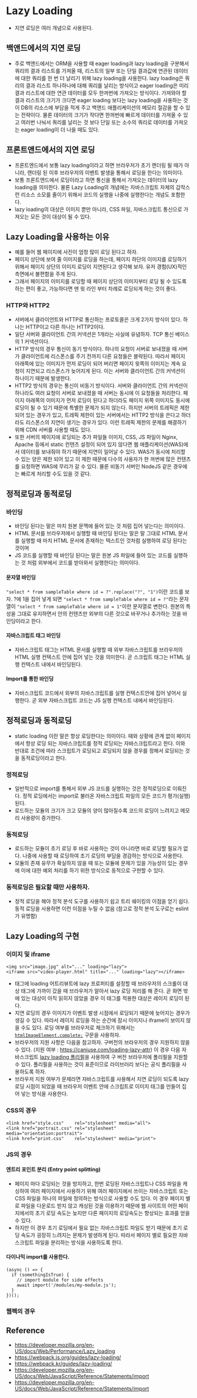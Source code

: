 # Lazy Loading
- 지연 로딩은 여러 개념으로 사용된다.

## 백앤드에서의 지연 로딩
- 주로 백앤드에서는 ORM을 사용할 때 eager loading과 lazy loading을 구분해서 쿼리의 결과 리스트를 가져올 때, 리스트의 일부 또는 단일 결과값에 연관된 데이터에 대한 쿼리를 한 번 더 날리기 위해 lazy loading을 사용한다. lazy loading은 쿼리의 결과 리스트 하나하나에 대해 쿼리를 날리는 방식이고 eager loading은 미리 결과 리스트에 대한 연관 데이터를 모두 한꺼번에 가져오는 방식이다. 가져와야 할 결과 리스트의 크기가 크다면 eager loading 보다는 lazy loading을 사용하는 것이 DB의 리소스에 부담을 적게 주고 백앤드 애플리케이션의 메모리 절감을 할 수 있는 전략이다. 물론 데이터의 크기가 작다면 한꺼번에 빠르게 데이터를 가져올 수 있고 여러번 나눠서 쿼리를 날리는 것 보다 단일 또는 소수의 쿼리로 데이터를 가져오는 eager loading이 더 나을 때도 있다.

## 프론트앤드에서의 지연 로딩
- 프론트엔드에서 보통 lazy loading이라고 하면 브라우저가 초기 랜더링 될 때가 아니라, 랜더링 된 이후 브라우저의 이벤트 발생을 통해서 로딩을 한다는 의미이다.
- 보통 프론트앤드에서 로딩이라고 하면 통신을 통해서 가져오는 데이터의 lazy loading을 의미한다. 물론 Lazy Loading의 개념에는 자바스크립트 자체의 갑작스런 리소스 소모를 줄이기 위해서 코드의 실행을 나중에 실행한다는 개념도 포함한다.
- lazy loading의 대상은 이미지 뿐만 아니라, CSS 파일, 자바스크립트 통신으로 가져오는 모든 것이 대상이 될 수 있다.

## Lazy Loading을 사용하는 이유
- 예를 들어 웹 페이지에 사진이 엄청 많이 로딩 된다고 하자. 
- 페이지 상단에 보여 줄 이미지를 로딩을 하는데, 페이지 하단의 이미지를 로딩하기 위해서 페이지 상단의 이미지 로딩이 지연된다고 생각해 보자. 유저 경험(UX)적인 측면에서 불편함을 주게 된다.
- 그래서 페이지의 이미지를 로딩할 때 페이지 상단의 이미지부터 로딩 될 수 있도록 하는 편이 좋고, 가능하다면 맨 윗 라인 부터 차례로 로딩되게 하는 것이 좋다.

### HTTP와 HTTP2
- 서버에서 클라이언트와 HTTP로 통신하는 프로토콜은 크게 2가지 방식이 있다. 하나는 HTTP이고 다른 하나는 HTTP2이다.
- 일단 서버와 클라이언트 간의 커넥션은 1개라는 사실에 유념하자. TCP 통신 베이스의 1 커넥션이다.
- HTTP 방식의 경우 통신이 동기 방식이다. 하나의 요청이 서버로 보내졌을 때 서버가 클라이언트에 리스폰스를 주기 전까지 다른 요청들은 블락된다. 따라서 페이지 아래쪽에 있는 이미지가 먼저 로딩이 되어 버리면 페이지 윗쪽의 이미지는 계속 요청이 지연되고 리스폰스가 늦어지게 된다. 이는 서버와 클라이언트 간의 커넥션이 하나이기 때문에 발생한다.
- HTTP2 방식의 경우는 통신이 비동기 방식이다. 서버와 클라이언트 간의 커넥션이 하나라도 여러 요청이 서버로 보내졌을 때 서버는 동시에 이 요청들을 처리한다. 페이지 아래쪽의 이미지가 먼저 로딩이 된다고 하더라도 페이지 위쪽 이미지도 동시에 로딩이 될 수 있기 때문에 특별한 문제가 되지 않는다. 하지만 서버의 트레픽은 제한되어 있는 경우가 있고, 트레픽 제한이 있는 서버에서는 HTTP2 방식을 쓴다고 하더라도 리스폰스의 지연이 생기는 경우가 있다. 이런 트레픽 제한의 문제를 해결하기 위해 CDN 서버를 사용할 때도 있다.
- 또한 서버의 페이지에 로딩되는 추가 파일들 이미지, CSS, JS 파일이 Nginx, Apache 등에서 static 컨텐츠 설정이 되어 있지 않다면 웹 애플리케이션(WAS)에서 데이터를 보내줘야 하기 때문에 지연이 일어날 수 있다. WAS가 동시에 처리할 수 있는 양은 제한 되어 있고 이 제한 때문에 다수의 사용자가 한 꺼번에 많은 컨텐츠를 요청하면 WAS에 무리가 갈 수 있다. 물론 비동기 서버인 NodeJS 같은 경우에는 빠르게 처리할 수도 있을 것 같다.

## 정적로딩과 동적로딩
### 바인딩
- 바인딩 된다는 말은 마치 원본 문맥에 들어 있는 것 처럼 집어 넣는다는 의미이다.
- HTML 문서를 브라우저에서 실행할 때 바인딩 된다는 말은 말 그대로 HTML 문서를 실행할 때 마치 HTML 문서에 존재하는 텍스트인 것처럼 실행하여 로딩 된다는 것이며
- JS 코드를 실행할 때 바인딩 된다는 말은 원본 JS 파일에 들어 있는 코드를 실행하는 것 처럼 외부에서 코드를 받아와서 실행한다는 의미이다.

#### 문자열 바인딩
`"select * from sampleTable where id = ?".replace("?", "1")`이란 코드를 보자. ?에 1을 집어 넣게 되면 `"select * from sampleTable where id = ?"`라는 문자열이 `"select * from sampleTable where id = 1"`이란 문자열로 변한다. 원본의 특성을 그대로 유지하면서 안의 컨텐츠만 외부의 다른 것으로 바꾸거나 추가하는 것을 바인딩이라고 한다.

#### 자바스크립트 태그 바인딩
- 자바스크립트 태그는 HTML 문서를 실행할 때 외부 자바스크립트를 브라우저의 HTML 실행 컨텍스트 안에 집어 넣는 것을 의미한다. 곧 스크립트 태그는 HTML 실행 컨텍스트 내에서 바인딩된다.

#### Import를 통한 바인딩
- 자바스크립트 코드에서 외부의 자바스크립트를 실행 컨텍스트안에 집어 넣어서 실행한다. 곧 외부 자바스크립트 코드는 JS 실행 컨텍스트 내에서 바인딩된다.

## 정적로딩과 동적로딩
- static loading 이란 말은 항상 로딩한다는 의미이다. 때와 상황에 관계 없이 페이지에서 항상 로딩 되는 자바스크립트를 정적 로딩되는 자바스크립트라고 한다. 이와 반대로 조건에 따라 스크립트가 로딩되고 로딩되지 않을 경우를 정해서 로딩되는 것을 동적로딩이라고 한다.

### 정적로딩
- 일반적으로 import를 통해서 외부 JS 코드를 실행하는 것은 정적로딩으로 이뤄진다. 정적 로딩에서는 import로 불러온 자바스크립트 파일의 모든 코드가 평가(실행)된다.
- 로드하는 모듈의 크기가 크고 모듈의 양이 많아질수록 코드의 로딩이 느려지고 메모리 사용량이 증가한다. 

### 동적로딩
- 로드하는 모듈이 초기 로딩 후 바로 사용하는 것이 아니라면 바로 로딩할 필요가 없다. 나중에 사용할 때 로딩하여 초기 로딩의 부담을 경감하는 방식으로 사용한다.
- 모듈의 존재 유무가 확실하지 않을 때 또는 모듈에 문제가 있을 가능성이 있는 경우에 이에 대한 예외 처리를 하기 위한 방식으로 동적으로 구현할 수 있다.

### 동적로딩은 필요할 때만 사용하자.
- 정적 로딩을 해야 정적 분석 도구를 사용하기 쉽고 트리 쉐이킹의 이점을 얻기 쉽다. 동적 로딩을 사용하면 이런 이점을 누릴 수 없음 (참고로 정적 분석 도구로는 eslint가 유명함)

## Lazy Loading의 구현
### 이미지 및 iframe
```
<img src="image.jpg" alt="..." loading="lazy">
<iframe src="video-player.html" title="..." loading="lazy"></iframe>
```
- 태그에 loading 어트리뷰트에 lazy 프로퍼티를 설정할 때 브라우저의 스크롤이 대상 태그에 가까이 갔을 때 브라우저가 알아서 lazy 로딩 처리를 해 준다. 곧 화면 밖에 있는 대상이 아직 읽히지 않았을 경우 이 태그를 적용한 대상은 레이지 로딩이 된다.
- 지연 로딩의 경우 이미지가 이벤트 발생 시점에서 로딩되기 때문에 늦어지는 경우가 생길 수 있다. 따라서 레이지 로딩을 하는 순간에 잠시 이미지나 iframe이 보이지 않을 수도 있다. 로딩 여부를 브라우저로 체크하기 위해서는 [`htmlImageElement.complete;`](https://developer.mozilla.org/en-US/docs/Web/API/HTMLImageElement/complete) 구문을 사용하자. 
- 브라우저의 지원 사항은 다음을 참고하자. 구버전의 브라우저의 경우 지원하지 않을 수 있다. (지원 여부 : https://caniuse.com/loading-lazy-attr) 이 경우 다음 자바스크립트 [lazy loading 폴리필](https://github.com/mfranzke/loading-attribute-polyfill)을 사용하여 구 버전 브라우저에 폴리필을 지원할 수 있다. 폴리필을 사용하는 것이 표준이므로 라이브러리 보다는 공식 폴리필을 사용하도록 하자.
- 브라우저 지원 여부가 문제라면 자바스크립트를 사용해서 지연 로딩이 되도록 lazy 로딩 시점이 되었을 때 브라우저 이벤트 안에 스크립트로 이미지 태그를 만들어 집어 넣는 방식을 사용한다.

### CSS의 경우
```
<link href="style.css"    rel="stylesheet" media="all">
<link href="portrait.css" rel="stylesheet" media="orientation:portrait">
<link href="print.css"    rel="stylesheet" media="print">
```

### JS의 경우
#### 엔트리 포인트 분리 (Entry point splitting)
- 페이지 마다 로딩되는 것을 방지하고, 한번 로딩된 자바스크립트나 CSS 파일을 캐싱하여 여러 페이지에서 사용하기 위해 여러 페이지에서 쓰이는 자바스크립트 또는 CSS 파일을 하나의 파일에 정의하는 방식으로 사용할 수도 있다. 이 경우 페이지 별로 파일을 다운로드 받지 않고 캐싱된 것을 이용하기 때문에 웹 사이트의 어떤 페이지에서의 초기 로딩 속도는 늦지만 다른 페이지의 로딩속도는 향상되는 효과를 얻을 수 있다.
- 하지만 이 경우 초기 로딩에서 필요 없는 자바스크립트 파일도 받기 때문에 초기 로딩 속도가 굉장히 느려지는 문제가 발생하게 된다. 따라서 페이지 별로 필요한 자바스크립트 파일을 분리하는 방식을 사용하도록 한다.

#### 다이나믹 import를 사용한다.
```
(async () => {
  if (somethingIsTrue) {
    // import module for side effects
    await import('/modules/my-module.js');
  }
})();
```

### 웹펙의 경우


## Reference
- https://developer.mozilla.org/en-US/docs/Web/Performance/Lazy_loading
- https://webpack.js.org/guides/lazy-loading/
- https://webpack.kr/guides/lazy-loading/
- https://developer.mozilla.org/en-US/docs/Web/JavaScript/Reference/Statements/import
- https://developer.mozilla.org/en-US/docs/Web/JavaScript/Reference/Statements/import
